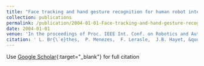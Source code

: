 ```yaml
---
title: "Face tracking and hand gesture recognition for human robot interaction"
collection: publications
permalink: /publication/2004-01-01-Face-tracking-and-hand-gesture-recognition-for-human-robot-interaction
date: 2004-01-01
venue: 'In the proceedings of Proc. IEEE Int. Conf. on Robotics and Automation (ICRA&apos;04)'
citation: ' L. Br{\`e}thes,  P. Menezes,  F. Lerasle,  J.B. Hayet, &quot;Face tracking and hand gesture recognition for human robot interaction.&quot; In the proceedings of Proc. IEEE Int. Conf. on Robotics and Automation (ICRA&amp;apos;04), 2004.'
---
```

Use [Google Scholar](https://scholar.google.com/scholar?q=Face+tracking+and+hand+gesture+recognition+for+human+robot+interaction){:target="_blank"} for full citation